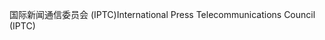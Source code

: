 <span data-ttu-id="7b595-101">国际新闻通信委员会 (IPTC)</span><span class="sxs-lookup"><span data-stu-id="7b595-101">International Press Telecommunications Council (IPTC)</span></span>